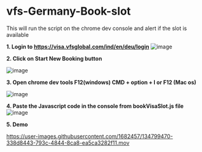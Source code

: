 # vfs-Germany-Book-slot
This will run the script on the chrome dev console and alert if the slot is available

**1. Login to https://visa.vfsglobal.com/ind/en/deu/login**
![image](https://user-images.githubusercontent.com/1682457/134799228-33ff99fc-20ab-436f-a2b7-25410e9e5503.png)

**2. Click on **Start New Booking button****

![image](https://user-images.githubusercontent.com/1682457/134799246-4cb90ff1-634f-49ef-95b2-b697b2070da5.png)

**3. Open chrome dev tools F12(windows) CMD + option + I or F12 (Mac os)**

![image](https://user-images.githubusercontent.com/1682457/134799257-dc4934c0-0070-4f96-a155-aa525accd28e.png)

**4. Paste the Javascript code in the console from bookVisaSlot.js file**
![image](https://user-images.githubusercontent.com/1682457/134799286-d95842cc-b347-44a7-9856-68240eb02689.png)

**5. Demo**

https://user-images.githubusercontent.com/1682457/134799470-338d8443-793c-4844-8ca8-ea5ca3282f11.mov

